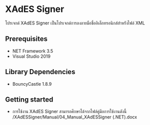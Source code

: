 # XAdES Signer
  
โปรเจกต์ XAdES Signer เป็นโปรเจกต์การลงลายมือชื่ออิเล็กทรอนิกส์สำหรังไฟล์ XML 

## Prerequisites
- NET Framework 3.5
- Visual Studio 2019 

## Library Dependencies
- BouncyCastle 1.8.9

## Getting started
- การใช้งาน XAdES Signer สามารถศึกษาได้จากไฟล์คู่มีอการใช้งานดังนี้ /XAdESSigner/Manual/04_Manual_XAdESSigner (.NET).docx 
    
    

    
 
